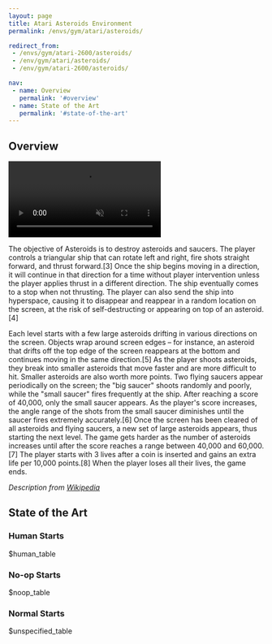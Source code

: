 ```yaml
---
layout: page
title: Atari Asteroids Environment
permalink: /envs/gym/atari/asteroids/

redirect_from:
 - /envs/gym/atari-2600/asteroids/
 - /env/gym/atari/asteroids/
 - /env/gym/atari-2600/asteroids/

nav:
 - name: Overview
   permalink: '#overview'
 - name: State of the Art
   permalink: '#state-of-the-art'
---
```



## Overview

<video autoplay muted loop controls>
  <source src="{{ 'assets/_pages/envs/gym/atari/asteroids.mp4' | absolute_url }}" type="video/mp4">
</video>

The objective of Asteroids is to destroy asteroids and saucers. The player controls a triangular ship that can rotate left and right, fire shots straight forward, and thrust forward.[3] Once the ship begins moving in a direction, it will continue in that direction for a time without player intervention unless the player applies thrust in a different direction. The ship eventually comes to a stop when not thrusting. The player can also send the ship into hyperspace, causing it to disappear and reappear in a random location on the screen, at the risk of self-destructing or appearing on top of an asteroid.[4]

Each level starts with a few large asteroids drifting in various directions on the screen. Objects wrap around screen edges – for instance, an asteroid that drifts off the top edge of the screen reappears at the bottom and continues moving in the same direction.[5] As the player shoots asteroids, they break into smaller asteroids that move faster and are more difficult to hit. Smaller asteroids are also worth more points. Two flying saucers appear periodically on the screen; the "big saucer" shoots randomly and poorly, while the "small saucer" fires frequently at the ship. After reaching a score of 40,000, only the small saucer appears. As the player's score increases, the angle range of the shots from the small saucer diminishes until the saucer fires extremely accurately.[6] Once the screen has been cleared of all asteroids and flying saucers, a new set of large asteroids appears, thus starting the next level. The game gets harder as the number of asteroids increases until after the score reaches a range between 40,000 and 60,000.[7] The player starts with 3 lives after a coin is inserted and gains an extra life per 10,000 points.[8] When the player loses all their lives, the game ends.

*Description from [Wikipedia](https://en.wikipedia.org/wiki/Asteroids_%28video_game%29)*


## State of the Art

### Human Starts

$human_table

### No-op Starts

$noop_table

### Normal Starts

$unspecified_table
